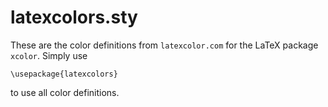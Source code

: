 # latexcolors.sty

These are the color definitions from `latexcolor.com` for the LaTeX package
`xcolor`. Simply use

```
\usepackage{latexcolors}
```

to use all color definitions.
